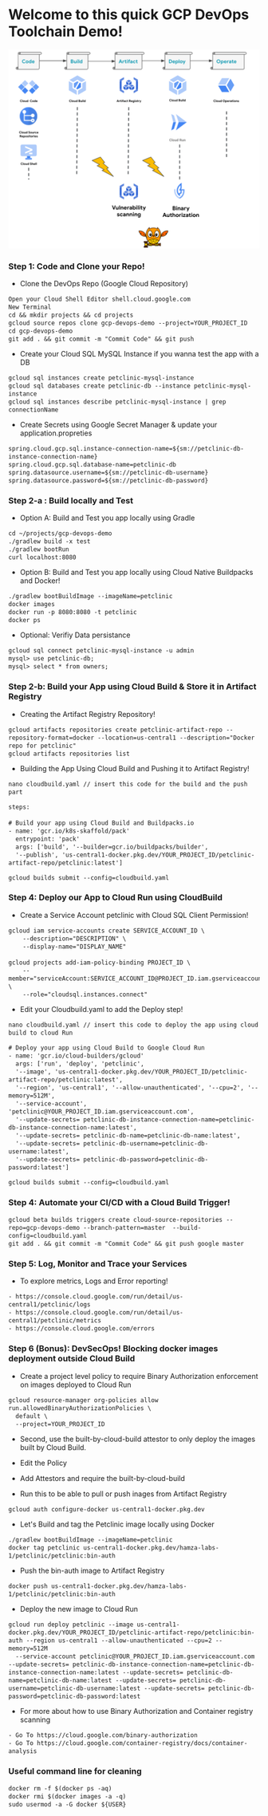 # Welcome to this quick GCP DevOps Toolchain Demo! 
<img src="https://github.com/hamza-labs/gcp-devops-demo/blob/main/src/main/resources/static/resources/images/devsecops.png?raw=true" width="650"> 

### Step 1: Code and Clone your Repo! 

- Clone the DevOps Repo (Google Cloud Repository)
```
Open your Cloud Shell Editor shell.cloud.google.com 
New Terminal 
cd && mkdir projects && cd projects
gcloud source repos clone gcp-devops-demo --project=YOUR_PROJECT_ID
cd gcp-devops-demo
git add . && git commit -m "Commit Code" && git push
```

- Create your Cloud SQL MySQL Instance if you wanna test the app with a DB 
```
gcloud sql instances create petclinic-mysql-instance
gcloud sql databases create petclinic-db --instance petclinic-mysql-instance 
gcloud sql instances describe petclinic-mysql-instance | grep connectionName 
```

- Create Secrets using Google Secret Manager & update your application.propreties
```
spring.cloud.gcp.sql.instance-connection-name=${sm://petclinic-db-instance-connection-name}
spring.cloud.gcp.sql.database-name=petclinic-db
spring.datasource.username=${sm://petclinic-db-username}
spring.datasource.password=${sm://petclinic-db-password}
```

### Step 2-a : Build locally and Test

- Option A: Build and Test you app locally using Gradle
```
cd ~/projects/gcp-devops-demo
./gradlew build -x test  
./gradlew bootRun
curl localhost:8080
```

- Option B: Build and Test you app locally using Cloud Native Buildpacks and Docker!
```
./gradlew bootBuildImage --imageName=petclinic
docker images 
docker run -p 8080:8080 -t petclinic 
docker ps 
```

- Optional: Verifiy Data persistance 
```
gcloud sql connect petclinic-mysql-instance -u admin
mysql> use petclinic-db;
mysql> select * from owners;
```

### Step 2-b: Build your App using Cloud Build & Store it in Artifact Registry

- Creating the Artifact Registry Repository! 
```
gcloud artifacts repositories create petclinic-artifact-repo --repository-format=docker --location=us-central1 --description="Docker repo for petclinic" 
gcloud artifacts repositories list
```
- Building the App Using Cloud Build and Pushing it to Artifact Registry! 

```
nano cloudbuild.yaml // insert this code for the build and the push part 
```

```
steps:

# Build your app using Cloud Build and Buildpacks.io 
- name: 'gcr.io/k8s-skaffold/pack'
  entrypoint: 'pack'
  args: ['build', '--builder=gcr.io/buildpacks/builder', 
  '--publish', 'us-central1-docker.pkg.dev/YOUR_PROJECT_ID/petclinic-artifact-repo/petclinic:latest']
```

```
gcloud builds submit --config=cloudbuild.yaml
```
### Step 4: Deploy our App to Cloud Run using CloudBuild 
- Create a Service Account petclinic with Cloud SQL Client Permission! 
```
gcloud iam service-accounts create SERVICE_ACCOUNT_ID \
    --description="DESCRIPTION" \
    --display-name="DISPLAY_NAME" 

gcloud projects add-iam-policy-binding PROJECT_ID \
    --member="serviceAccount:SERVICE_ACCOUNT_ID@PROJECT_ID.iam.gserviceaccount.com" \
    --role="cloudsql.instances.connect"
```

- Edit your Cloudbuild.yaml to add the Deploy step! 
```
nano cloudbuild.yaml // insert this code to deploy the app using cloud build to cloud Run
```

```
# Deploy your app using Cloud Build to Google Cloud Run
- name: 'gcr.io/cloud-builders/gcloud'
  args: ['run', 'deploy', 'petclinic', 
  '--image', 'us-central1-docker.pkg.dev/YOUR_PROJECT_ID/petclinic-artifact-repo/petclinic:latest',
  '--region', 'us-central1', '--allow-unauthenticated', '--cpu=2', '--memory=512M',
  '--service-account', 'petclinic@YOUR_PROJECT_ID.iam.gserviceaccount.com', 
  '--update-secrets= petclinic-db-instance-connection-name=petclinic-db-instance-connection-name:latest',
  '--update-secrets= petclinic-db-name=petclinic-db-name:latest',
  '--update-secrets= petclinic-db-username=petclinic-db-username:latest',
  '--update-secrets= petclinic-db-password=petclinic-db-password:latest']
```

```
gcloud builds submit --config=cloudbuild.yaml
```

### Step 4: Automate your CI/CD with a Cloud Build Trigger!
```
gcloud beta builds triggers create cloud-source-repositories --repo=gcp-devops-demo --branch-pattern=master  --build-config=cloudbuild.yaml
git add . && git commit -m "Commit Code" && git push google master
```

### Step 5: Log, Monitor and Trace your Services
- To explore metrics, Logs and Error reporting! 
```
- https://console.cloud.google.com/run/detail/us-central1/petclinic/logs
- https://console.cloud.google.com/run/detail/us-central1/petclinic/metrics
- https://console.cloud.google.com/errors 
```

### Step 6 (Bonus): DevSecOps! Blocking docker images deployment outside Cloud Build 

- Create a project level policy to require Binary Authorization enforcement on images deployed to Cloud Run
```
gcloud resource-manager org-policies allow run.allowedBinaryAuthorizationPolicies \
  default \
  --project=YOUR_PROJECT_ID
```

- Second, use the built-by-cloud-build attestor to only deploy the images built by Cloud Build.
- Edit the Policy
- Add Attestors and require the built-by-cloud-build

- Run this to be able to pull or push inages from Artifact Registry
```
gcloud auth configure-docker us-central1-docker.pkg.dev
```

- Let's Build and tag the Petclinic image locally using Docker
```
./gradlew bootBuildImage --imageName=petclinic
docker tag petclinic us-central1-docker.pkg.dev/hamza-labs-1/petclinic/petclinic:bin-auth
```
- Push the bin-auth image to Artifact Registry
```
docker push us-central1-docker.pkg.dev/hamza-labs-1/petclinic/petclinic:bin-auth
```

- Deploy the new image to Cloud Run
```
gcloud run deploy petclinic --image us-central1-docker.pkg.dev/YOUR_PROJECT_ID/petclinic-artifact-repo/petclinic:bin-auth --region us-central1 --allow-unauthenticated --cpu=2 --memory=512M
  --service-account petclinic@YOUR_PROJECT_ID.iam.gserviceaccount.com --update-secrets= petclinic-db-instance-connection-name=petclinic-db-instance-connection-name:latest --update-secrets= petclinic-db-name=petclinic-db-name:latest --update-secrets= petclinic-db-username=petclinic-db-username:latest --update-secrets= petclinic-db-password=petclinic-db-password:latest
```

- For more about how to use Binary Authorization and Container registry scanning
```
- Go To https://cloud.google.com/binary-authorization
- Go To https://cloud.google.com/container-registry/docs/container-analysis
```

### Useful command line for cleaning 
```
docker rm -f $(docker ps -aq)
docker rmi $(docker images -a -q)
sudo usermod -a -G docker ${USER}
```